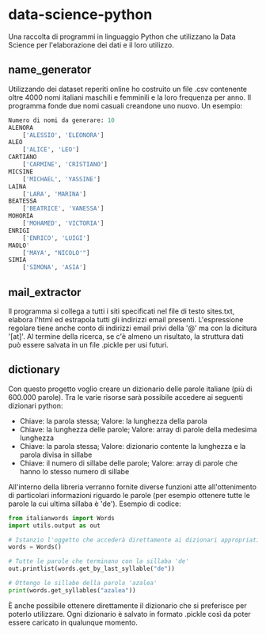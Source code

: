 # data-science-python

Una raccolta di programmi in linguaggio Python che utilizzano la Data Science per l'elaborazione dei dati e il loro utilizzo.

## name_generator
Utilizzando dei dataset reperiti online ho costruito un file .csv contenente oltre 4000 nomi italiani maschili e femminili e la loro frequenza per anno.
Il programma fonde due nomi casuali creandone uno nuovo. Un esempio:

```python
Numero di nomi da generare: 10
ALENORA
	['ALESSIO', 'ELEONORA']
ALEO
	['ALICE', 'LEO']
CARTIANO
	['CARMINE', 'CRISTIANO']
MICSINE
	['MICHAEL', 'YASSINE']
LAINA
	['LARA', 'MARINA']
BEATESSA
	['BEATRICE', 'VANESSA']
MOHORIA
	['MOHAMED', 'VICTORIA']
ENRIGI
	['ENRICO', 'LUIGI']
MAOLO'
	['MAYA', "NICOLO'"]
SIMIA
	['SIMONA', 'ASIA']
```

## mail_extractor
Il programma si collega a tutti i siti specificati nel file di testo sites.txt, elabora l'html ed estrapola tutti gli indirizzi email presenti. L'espressione regolare tiene anche conto di indirizzi email privi della '@' ma con la dicitura '[at]'. Al termine della ricerca, se c'è almeno un risultato, la struttura dati può essere salvata in un file .pickle per usi futuri.

## dictionary
Con questo progetto voglio creare un dizionario delle parole italiane (più di 600.000 parole). Tra le varie risorse sarà possibile accedere ai seguenti dizionari python:

* Chiave: la parola stessa; Valore: la lunghezza della parola
* Chiave: la lunghezza delle parole; Valore: array di parole della medesima lunghezza
* Chiave: la parola stessa; Valore: dizionario contente la lunghezza e la parola divisa in sillabe
* Chiave: il numero di sillabe delle parole; Valore: array di parole che hanno lo stesso numero di sillabe

All'interno della libreria verranno fornite diverse funzioni atte all'ottenimento di particolari informazioni riguardo le parole (per esempio ottenere tutte le parole la cui ultima sillaba è 'de').
Esempio di codice:

```python
from italianwords import Words
import utils.output as out

# Istanzio l'oggetto che accederà direttamente ai dizionari appropriati
words = Words()

# Tutte le parole che terminano con la sillaba 'de'
out.printlist(words.get_by_last_syllable("de"))

# Ottengo le sillabe della parola 'azalea'
print(words.get_syllables("azalea"))

```

È anche possibile ottenere direttamente il dizionario che si preferisce per poterlo utilizzare. Ogni dizionario è salvato in formato .pickle così da poter essere caricato in qualunque momento.
